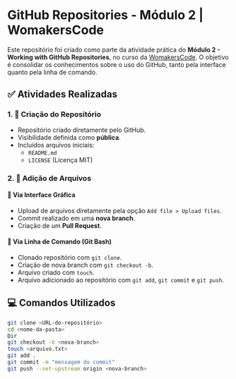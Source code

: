 # GitHub Repositories - Módulo 2 | WomakersCode

Este repositório foi criado como parte da atividade prática do **Módulo 2 - Working with GitHub Repositories**, no curso da [WomakersCode](https://www.youtube.com/@WoMakersCode). O objetivo é consolidar os conhecimentos sobre o uso do GitHub, tanto pela interface quanto pela linha de comando.

## ✅ Atividades Realizadas

### 1. 📁 Criação do Repositório
- Repositório criado diretamente pelo GitHub.
- Visibilidade definida como **pública**.
- Incluídos arquivos iniciais:
  - `README.md`
  - `LICENSE` (Licença MIT)

### 2. 📄 Adição de Arquivos

#### 🔹 Via Interface Gráfica
- Upload de arquivos diretamente pela opção `Add file > Upload files`.
- Commit realizado em uma **nova branch**.
- Criação de um **Pull Request**.

#### 🔹 Via Linha de Comando (Git Bash)
- Clonado repositório com `git clone`.
- Criação de nova branch com `git checkout -b`.
- Arquivo criado com `touch`.
- Arquivo adicionado ao repositório com `git add`, `git commit` e `git push`.

## 💻 Comandos Utilizados

```bash
git clone <URL-do-repositório>
cd <nome-da-pasta>
Dir
git checkout -b <nova-branch>
touch <arquivo.txt>
git add .
git commit -m "mensagem do commit"
git push --set-upstream origin <nova-branch>


